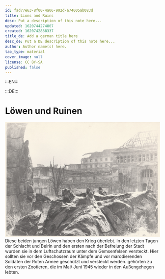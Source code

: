 ```yaml
---
id: fad77e63-8f00-4a06-902d-a74005ab083d
title: Lions and Ruins
desc: Put a description of this note here...
updated: 1620744274807
created: 1620742838337
title_de: Add a german title here
desc_de: Put a DE description of this note here...
author: Author name(s) here.
tao_type: material
cover_image: null
license: CC BY-SA
published: false
---
```



:::EN:::


:::DE:::

# Löwen und Ruinen

![Löwin und Löwe vor der Fassade des kriegszerstörten Aquariums](images\cmw\Loewin_Ruine_Aqua_S_60.jpg)
Diese beiden jungen Löwen haben den Krieg überlebt. In den letzten Tagen der Schlacht und Belrin und den ersten nach der Befreiung der Stadt wurden sie in dem Luftschutzraum unter dem Gemsenfelsen versteckt. Hier sollten sie vor den Geschossen der Kämpfe und vor marodierenden Soldaten der Roten Armee geschützt und versteckt werden. gehörten zu den ersten Zootieren, die im Mai/ Juni 1945 wieder in den Außengehegen lebten.

